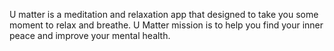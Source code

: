 U matter is a meditation and relaxation app that designed to take you some moment to relax and breathe. U Matter mission is to help you find your inner peace and improve your mental health.

